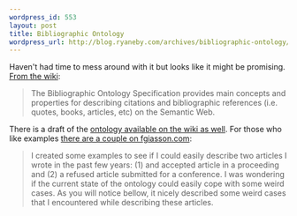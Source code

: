 ```yaml
--- 
wordpress_id: 553
layout: post
title: Bibliographic Ontology
wordpress_url: http://blog.ryaneby.com/archives/bibliographic-ontology/
---
```

Haven't had time to mess around with it but looks like it might be promising. <a href="http://wiki.bibliontology.com/index.php/Main_Page">From the wiki</a>:

<blockquote>The Bibliographic Ontology Specification provides main concepts and properties for describing citations and bibliographic references (i.e. quotes, books, articles, etc) on the Semantic Web.</blockquote>

There is a draft of the <a href="http://wiki.bibliontology.com/index.php/Ontology_Working_Draft">ontology available on the wiki as well</a>. For those who like examples <a href="http://fgiasson.com/blog/index.php/2007/08/15/describing-documents-articles-series-volumes-and-conferences-using-the-bibliographic-ontology/">there are a couple on fgiasson.com</a>:

<blockquote>I created some examples to see if I could easily describe two articles I wrote in the past few years: (1) and accepted article in a proceeding and (2) a refused article submitted for a conference. I was wondering if the current state of the ontology could easily cope with some weird cases. As you will notice bellow, it nicely described some weird cases that I encountered while describing these articles.</blockquote>
